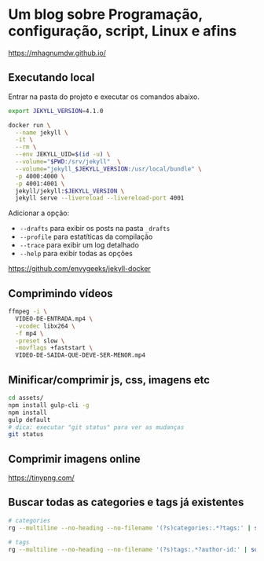 # Um blog sobre Programação, configuração, script, Linux e afins

<https://mhagnumdw.github.io/>

## Executando local

Entrar na pasta do projeto e executar os comandos abaixo.

```bash
export JEKYLL_VERSION=4.1.0

docker run \
  --name jekyll \
  -it \
  --rm \
  --env JEKYLL_UID=$(id -u) \
  --volume="$PWD:/srv/jekyll"  \
  --volume="jekyll_$JEKYLL_VERSION:/usr/local/bundle" \
  -p 4000:4000 \
  -p 4001:4001 \
  jekyll/jekyll:$JEKYLL_VERSION \
  jekyll serve --livereload --livereload-port 4001
```

Adicionar a opção:

- `--drafts` para exibir os posts na pasta `_drafts`
- `--profile` para estatíticas da compilação
- `--trace` para exibir um log detalhado
- `--help` para exibir todas as opções

<https://github.com/envygeeks/jekyll-docker>

## Comprimindo vídeos

```bash
ffmpeg -i \
  VIDEO-DE-ENTRADA.mp4 \
  -vcodec libx264 \
  -f mp4 \
  -preset slow \
  -movflags +faststart \
  VIDEO-DE-SAIDA-QUE-DEVE-SER-MENOR.mp4
```

## Minificar/comprimir js, css, imagens etc

```bash
cd assets/
npm install gulp-cli -g
npm install
gulp default
# dica: executar "git status" para ver as mudanças
git status
```

## Comprimir imagens online

<https://tinypng.com/>

## Buscar todas as categories e tags já existentes

```bash
# categories
rg --multiline --no-heading --no-filename '(?s)categories:.*?tags:' | sort | uniq -c | sort -n

# tags
rg --multiline --no-heading --no-filename '(?s)tags:.*?author-id:' | sort | uniq -c | sort -n
```
